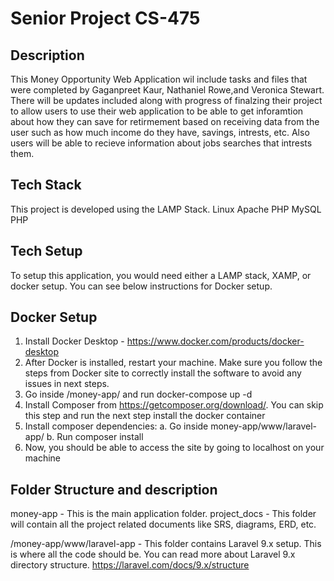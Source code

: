 # Senior Project CS-475

## Description
This Money Opportunity Web Application wil include tasks and files that were completed by Gaganpreet Kaur, Nathaniel Rowe,and Veronica Stewart. There will be updates included along with progress of finalzing their project to allow users to use their web application to be able to get inforamtion about how they can save for retirmement based on receiving data from the user such as how much income do they have, savings, intrests, etc. Also users will be able to recieve information about jobs searches that intrests them.


## Tech Stack
This project is developed using the LAMP Stack.
Linux
Apache
PHP
MySQL
PHP

## Tech Setup
To setup this application, you would need either a LAMP stack, XAMP, or docker setup. You can see below instructions for Docker setup.

## Docker Setup
1. Install Docker Desktop - https://www.docker.com/products/docker-desktop
2. After Docker is installed, restart your machine. Make sure you follow the steps from Docker site to correctly install the software to avoid any issues in next steps.
3. Go inside /money-app/ and run docker-compose up -d
4. Install Composer from https://getcomposer.org/download/. You can skip this step and run the next step install the docker container
5. Install composer dependencies: 
    a. Go inside money-app/www/laravel-app/
    b. Run composer install
5. Now, you should be able to access the site by going to localhost on your machine  

## Folder Structure and description
money-app - This is the main application folder.
project_docs - This folder will contain all the project related documents like SRS, diagrams, ERD, etc.

/money-app/www/laravel-app - This folder contains Laravel 9.x setup. This is where all the code should be. You can read more about Laravel 9.x directory structure. https://laravel.com/docs/9.x/structure